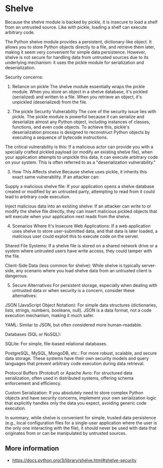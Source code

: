 # Shelve


Because the shelve module is backed by pickle, it is insecure to load a shelf from an untrusted source. Like with pickle, loading a shelf can execute arbitrary code.

The Python shelve module provides a persistent, dictionary-like object. It allows you to store Python objects directly to a file, and retrieve them later, making it seem very convenient for simple data persistence. However, shelve is not secure for handling data from untrusted sources due to its underlying mechanism: it uses the pickle module for serialization and deserialization.

Security concerns:

1. Reliance on pickle
The shelve module essentially wraps the pickle module. When you store an object in a shelve database, it's pickled (serialized) and written to a file. When you retrieve an object, it's unpickled (deserialized) from the file.

2. The pickle Security Vulnerability
The core of the security issue lies with pickle. The pickle module is powerful because it can serialize and deserialize almost any Python object, including instances of classes, functions, and even code objects. To achieve this, pickle's deserialization process is designed to reconstruct Python objects by executing a sequence of bytecode instructions.

The critical vulnerability is this: If a malicious actor can provide you with a specially crafted pickled payload (or modify an existing shelve file), when your application attempts to unpickle this data, it can execute arbitrary code on your system. This is often referred to as a "deserialization vulnerability."


3. How This Affects shelve
Because shelve uses pickle, it inherits this exact same vulnerability. If an attacker can:

Supply a malicious shelve file: If your application opens a shelve database created or modified by an untrusted party, attempting to read from it could lead to arbitrary code execution.

Inject malicious data into an existing shelve: If an attacker can write to or modify the shelve file directly, they can insert malicious pickled objects that will execute when your application next reads from the shelve.

4. Scenarios Where It's Insecure
Web Applications: If a web application uses shelve to store user-submitted data, and that data is later loaded, a malicious user could exploit this to execute code on the server.

Shared File Systems: If a shelve file is stored on a shared network drive or a system where untrusted users have write access, they could tamper with the file.

Client-Side Data (less common for shelve): While shelve is typically server-side, any scenario where you load shelve data from an untrusted client is dangerous.

5. Secure Alternatives
For persistent storage, especially when dealing with untrusted data or when security is a concern, consider these alternatives:

JSON (JavaScript Object Notation): For simple data structures (dictionaries, lists, strings, numbers, booleans, null). JSON is a data format, not a code execution mechanism, making it much safer.

YAML: Similar to JSON, but often considered more human-readable.

Databases (SQL or NoSQL):

SQLite: For simple, file-based relational databases.

PostgreSQL, MySQL, MongoDB, etc.: For more robust, scalable, and secure data storage. These systems have their own security models and query languages that prevent arbitrary code execution during data retrieval.

Protocol Buffers (Protobuf) or Apache Avro: For structured data serialization, often used in distributed systems, offering schema enforcement and efficiency.

Custom Serialization: If you absolutely need to store complex Python objects and have security concerns, implement your own serialization logic that explicitly handles only the data you expect, avoiding generic code execution.

In summary, while shelve is convenient for simple, trusted data persistence (e.g., local configuration files for a single-user application where the user is the only one interacting with the file), it should never be used with data that originates from or can be manipulated by untrusted sources.

## More information

* https://docs.python.org/3/library/shelve.html#shelve-security
